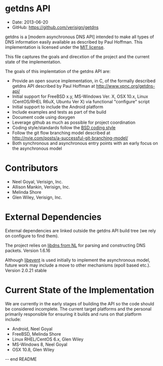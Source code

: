 getdns API
==========

* Date:    2013-06-20
* GitHub:  <https://github.com/verisign/getdns> 

getdns is a [modern asynchronous DNS API] intended to make all types of DNS information easily available as described by Paul Hoffman.  This implementation is licensed under the [MIT license](http://opensource.org/licenses/MIT).

This file captures the goals and direcxtion of the project and the current state of the implementation.

The goals of this implemtation of the getdns API are:

* Provide an open source implementation, in C, of the formally described getdns API described by Paul Hoffman at <http://www.vpnc.org/getdns-api/>
* Initial support for FreeBSD x.y, MS-Windows Ver. X, OSX 10.x, Linux (CentOS/RHEL R6uX, Ubuntu Ver X) via functional "configure" script
* Initial support to include the Android platform
* Include examples and tests as part of the build
* Document code using doxygen
* Leverage github as much as possible for project coordination
* Coding style/standards follow the [BSD coding style](ftp://ftp.netbsd.org/pub/NetBSD/NetBSD-current/src/share/misc/style)
* Follow the git flow branching model described at <http://nvie.com/posts/a-successful-git-branching-model/>
* Both synchronous and asynchronous entry points with an early focus on the asynchronous model
 
Contributors
============
* Neel Goyal, Verisign, Inc.
* Allison Mankin, Verisign, Inc.
* Melinda Shore
* Glen Wiley, Verisign, Inc.

External Dependencies
=====================
External dependencies are linked outside the getdns API build tree (we rely on configure to find them).

The project relies on [libdns from NL](https://www.nlnetlabs.nl/projects/ldns/) for parsing and constructing DNS packets.  Version 1.6.16

Although [libevent](http://libevent.org) is used initially to implement the asynchronous model, future work may include a move to other mechanisms (epoll based etc.).  Version 2.0.21 stable

Current State of the Implementation
===================================
We are currently in the early stages of building the API so the code should be considered incomplete.  The current target platforms and the personal primarily responsible for ensuring it builds and runs on that platform include:

* Android, Neel Goyal
* FreeBSD, Melinda Shore
* Linux RHEL/CentOS 6.x, Glen Wiley
* MS-Windows 8, Neel Goyal
* OSX 10.8, Glen Wiley

--
end README
